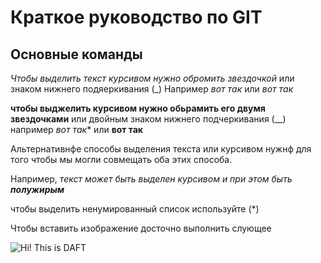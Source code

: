 # Краткое руководство по GIT
## **Основные команды**

*Чтобы выделить текст курсивом нужно обромить звездочкой* или  знаком нижнего подяеркивания (_) Например *вот так* или _вот так_

**чтобы выджелить курсивом нужно обьрамить его двумя  звездочками**
или двойным знаком нижнего подчеркивания (__) например *вот так** или __вот так__

Альтернативнфе способы выделения текста или курсивом нужнф для того чтобы мы могли совмещать оба этих способа. 

Например, _текст может быть выделен курсивом и при этом быть **полужирым**_


чтобы выделить ненумированный список используйте (*)

Чтобы вставить изображение досточно выполнить слующее

![Hi! This is DAFT](daft.jpg)
